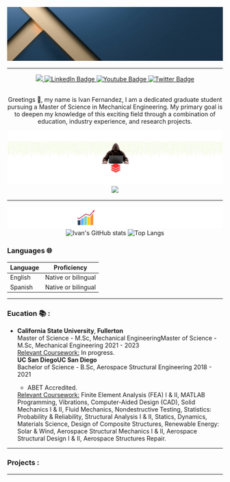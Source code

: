 
<!--
**Cakecofee/Cakecofee** is a ✨ _special_ ✨ repository because its `README.md` (this file) appears on your GitHub profile.

Here are some ideas to get you started:

- 🔭 I’m currently working on ...
- 🌱 I’m currently learning ...
- 👯 I’m looking to collaborate on ...
- 🤔 I’m looking for help with ...
- 💬 Ask me about ...
- 📫 How to reach me: ...
- 😄 Pronouns: ...
- ⚡ Fun fact: ...
-->

<div align="center">
<img src="assets/Ivan fernandez.gif">

---

<!--Header: end-->

<!--Social Links Badges: start-->

<div id="badges">

<a href="https://github.com/mralpha786">
  <img src="https://img.shields.io/badge/GitHub-181717.svg?style=for-the-badge&logo=GitHub&logoColor=white">
</a>
<a href="https://www.linkedin.com/in/ivanfernandez760/">
    <img src="https://img.shields.io/badge/LinkedIn-blue?style=for-the-badge&logo=linkedin&logoColor=white" alt="LinkedIn Badge"/>
  </a>
 <a href="your-youtube-URL">
    <img src="https://img.shields.io/badge/YouTube-red?style=for-the-badge&logo=youtube&logoColor=white" alt="Youtube Badge"/>
  </a>
 <a href="your-twitter-URL">
    <img src="https://img.shields.io/badge/Twitter-blue?style=for-the-badge&logo=twitter&logoColor=white" alt="Twitter Badge"/>
  </a>
</div>
  <img src="https://komarev.com/ghpvc/?username=Ivan-Jesus-Fernandez&style=flat-square&color=blue" alt=""/>


<!--Social Links Badges: end-->

<!--About me: start-->
  
  <p>Greetings 👋, my name is Ivan Fernandez, I am a dedicated graduate student pursuing a Master of Science in Mechanical Engineering. My primary goal is to deepen my knowledge of this exciting field through a combination of education, industry experience, and research projects.<p>

<!--About me: end-->

<!--Tech stack: start-->

<img src="assets/tech_stack.png">

<img src="https://skillicons.dev/icons?i=py,cpp,matlab" />
  
  ---
<!--Tech stack: end-->

<!--Statistics: start-->

<img src="assets/stats.png">

  <img alt="Ivan's GitHub stats" width="406" src="https://github-readme-stats.vercel.app/api?username=Ivan-Jesus-Fernandez&custom_title=Github+Stats&bg_color=00000000&hide_border=true&show_icons=true&text_color=667799&title_color=388286&icon_color=388286">
  <img alt="Top Langs" width="350" src="https://github-readme-stats.vercel.app/api/top-langs/?username=Ivan-Jesus-Fernandez&layout=compact&hide_border=true&bg_color=00000000&text_color=667799&custom_title=Top+Languages&title_color=388286">

<!--Statistics: end-->

<!--More Details: start-->

</div>


### Languages 🌐

| Language      | Proficiency                                                               |
| ------------- | ------------------------------------------------------------------------- |
| English       | Native or bilingual                                                       |
| Spanish       | Native or bilingual                                                                    

---

### Eucation 📚 : 

<!-- CURRENT:START -->
<ul>
<li><span><span aria-hidden="true"><strong>California State University</strong>,<strong> Fullerton</strong></span></span>
<ul></ul>
</li>
<li style="list-style-type: none;"><span><span aria-hidden="true">Master of Science - M.Sc, Mechanical Engineering</span><span>Master of Science - M.Sc, Mechanical Engineering&nbsp;</span></span><span><span aria-hidden="true">2021 - 2023</span></span></li>
<li style="list-style-type: none;"><span style="text-decoration: underline;">Relevant Coursework:</span> In progress.</li>

<div class="display-flex flex-row justify-space-between">
<div class="display-flex flex-wrap align-items-center full-height"><strong><span class="mr1 hoverable-link-text t-bold"><span aria-hidden="true">UC San Diego</span><span class="visually-hidden">UC San Diego</span></span></strong></div>
<span class="t-14 t-normal"><span aria-hidden="true">Bachelor of Science - B.Sc, Aerospace Structural Engineering&nbsp;</span></span><span class="t-14 t-normal t-black--light"><span class="visually-hidden">2018 - 2021</span></span></div>
<div class="pvs-list__outer-container">
<ul class="pvs-list ">
<li class=" pvs-list__item--one-column">ABET Accredited.</li>
</ul>
</div>
<span aria-hidden="true"><span style="text-decoration: underline;">Relevant Coursework:</span> Finite Element Analysis (FEA) I &amp; II, MATLAB Programming, Vibrations, Computer-Aided Design (CAD), Solid Mechanics I &amp; II, Fluid Mechanics, Nondestructive Testing, Statistics: Probability &amp; Reliability, Structural Analysis I &amp; II, Statics, Dynamics, Materials Science, Design of Composite Structures, Renewable Energy: Solar &amp; Wind, Aerospace Structural Mechanics I &amp; II, Aerospace Structural Design I &amp; II, Aerospace Structures Repair.</span>

</ul>

<!-- CURRENT:END -->


---
### Projects :

<!-- TOP-FIVE:START -->

<!-- TOP-FIVE:END -->

<!--More Details: end-->

<!--Footer: start-->
<div align="center">

---

</div>
